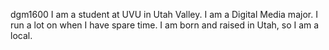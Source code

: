 dgm1600
I am a student at UVU in Utah Valley. I am a Digital Media major. I run a lot on when I have spare time. I am born and raised in Utah, so I am a local. 
